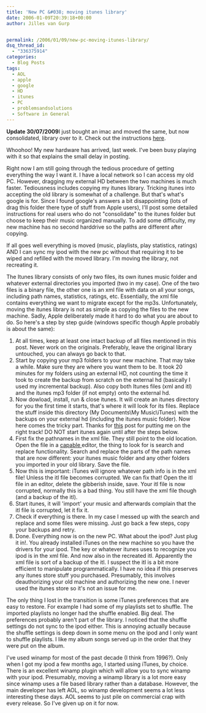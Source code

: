 ```yaml
---
title: 'New PC &#038; moving itunes library'
date: 2006-01-09T20:39:18+00:00
author: Jilles van Gurp


permalink: /2006/01/09/new-pc-moving-itunes-library/
dsq_thread_id:
  - "336375914"
categories:
  - Blog Posts
tags:
  - AOL
  - apple
  - google
  - HD
  - itunes
  - PC
  - problemsandsolutions
  - Software in General
---
```

**Update 30/07/2009**I just bought an imac and moved the same, but now consolidated, library over to it. Check out the instructions [here](https://www.jillesvangurp.com/2009/07/30/migrating-itunes-windows-to-mac/).

Whoohoo! My new hardware has arrived, last week. I've been busy playing with it so that explains the small delay in posting.

Right now I am still going through the tedious procedure of getting everything the way I want it. I have a local network so I can access my old PC. However, dragging my external HD between the two machines is much faster.
Tediousness includes copying my itunes library. Tricking itunes into accepting the old library is somewhat of a challenge. But that's what's google is for. Since I found google's answers a bit disappointing (lots of drag this folder there type of stuff from Apple users), I'll post some detailed instructions for real users who do not "consolidate" to the itunes folder but choose to keep their music organized manually. To add some difficulty, my new machine has no second harddrive so the paths are different after copying.

If all goes well everything is moved (music, playlists, play statistics, ratings) AND I can sync my ipod with the new pc without that requiring it to be wiped and refilled with the moved library. I'm moving the library, not recreating it.

The Itunes library consists of only two files, its own itunes music folder and whatever external directories you imported (two in my case). One of the two files is a binary file, the other one is an xml file with data on all your songs, including path names, statistics, ratings, etc. Essentially, the xml file contains everything we want to migrate except for the mp3s. Unfortunately, moving the itunes library is not as simple as copying the files to the new machine. Sadly, Apple deliberately made it hard to do what you are about to do. So here's a step by step guide (windows specific though Apple probably is about the same):

1. At all times, keep at least one intact backup of all files mentioned in this post. Never work on the originals. Preferably, leave the original library untouched, you can always go back to that.
1. Start by copying your mp3 folders to your new machine. That may take a while. Make sure they are where you want them to be. It took 20 minutes for my folders using an external HD, not counting the time it took to create the backup from scratch on the external hd (basically I used my incremental backup). Also copy both Itunes files (xml and itl) and the itunes mp3 folder (if not empty) onto the external hd.
1. Now dowload, install, run & close itunes. It will create an itunes directory for you the first time it starts, that's where it will look for its files. Replace the stuff inside this directory (My Documents\My Music\iTunes) with the backups on your external hd (including the itunes music folder). Now here comes the tricky part. Thanks for [this](http://www.brooks-bilson.com/blogs/rob/index.cfm?mode=entry&entry=6AE0A0A7-BD95-8DAB-DE16B46EB48026A9) post for putting me on the right track! DO NOT start itunes again until after the steps below.
1. First fix the pathnames in the xml file. They still point to the old location. Open the file in a [capable ](http://jedit.org)editor, the thing to look for is search and replace functionality. Search and replace the parts of the path names that are now different: your itunes music folder and any other folders you imported in your old library. Save the file.
1. Now this is important: iTunes will ignore whatever path info is in the xml file! Unless the itl file becomes corrupted. We can fix that! Open the itl file in an editor, delete the gibberish inside, save. Your itl file is now corrupted, normally this is a bad thing. You still have the xml file though (and a backup of the itl).
1. Start itunes, it will 'import' your music and afterwards complain that the itl file is corrupted, let it fix it.
1. Check if everything is there. In my case I messed up with the search and replace and some files were missing. Just go back a few steps, copy your backups and retry.
1. Done. Everything now is on the new PC. What about the ipod? Just plug it in!. You already installed iTunes on the new machine so you have the drivers for your ipod. The key or whatever itunes uses to recognize you ipod is in the xml file. And now also in the recreated itl. Apparently the xml file is sort of a backup of the itl. I suspect the itl is a bit more efficient to manipulate programmatically. I have no idea if this preserves any itunes store stuff you purchased. Presumably, this involves deauthorizing your old machine and authorizing the new one. I never used the itunes store so it's not an issue for me.

The only thing I lost in the transition is some iTunes preferences that are easy to restore. For example I had some of my playlists set to shuffle. The imported playlists no longer had the shuffle enabled. Big deal. The preferences probably aren't part of the library. I noticed that the shuffle settings do not sync to the ipod either. This is annoying actually because the shuffle settings is deep down in some menu on the ipod and I only want to shuffle playlists. I like my album songs served up in the order that they were put on the album.

I've used winamp for most of the past decade (I think from 1996?). Only when I got my ipod a few months ago, I started using iTunes, by choice. There is an excellent winamp plugin which will allow you to sync winamp with your ipod. Presumably, moving a winamp library is a lot more easy since winamp uses a file based library rather than a database. However, the main developer has left AOL, so winamp development seems a lot less interesting these days. AOL seems to just pile on commercial crap with every release. So I've given up on it for now.